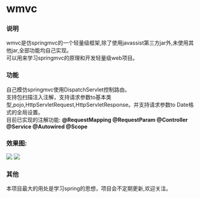 # wmvc
<h3>说明</h3>
wmvc是仿springmvc的一个轻量级框架,除了使用javassist第三方jar外,未使用其他jar,全部功能均自己实现。<br>
可以用来学习springmvc的原理和开发轻量级web项目。<br>
<h3>功能</h3>
自己模仿springmvc使用DispatchServlet控制路由。<br>
支持包扫描注入注解，支持请求参数to基本类型,pojo,HttpServletRequest,HttpServletResponse。并支持请求参数to Date格式的全局设置。<br>
目前已实现的注解功能:
<strong>
@RequestMapping
@RequestParam
@Controller
@Service
@Autowired
@Scope
</strong>
<h3>效果图:</h3>
<img src = "https://github.com/Wayming233/wmvc/blob/master/img/image2.png">
<img src = "https://github.com/Wayming233/wmvc/blob/master/img/image1.png">
<br>
<h3>其他</h3>
 本项目最大的用处是学习spring的思想，项目会不定期更新,欢迎关注。


